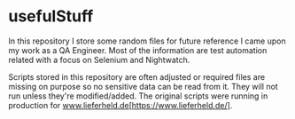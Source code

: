 # usefulStuff

In this repository I store some random files for future reference I came upon my work as a QA Engineer. Most of the information are test automation related with a focus on Selenium and Nightwatch.

Scripts stored in this repository are often adjusted or required files are missing on purpose so no sensitive data can be read from it. They will not run unless they're modified/added. The original scripts were running in production for www.lieferheld.de[https://www.lieferheld.de/].
